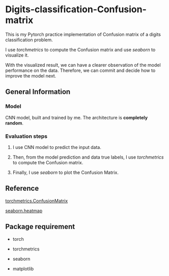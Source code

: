 # Digits-classification-Confusion-matrix
This is my Pytorch practice implementation of Confusion matrix of a digits classification problem.

I use *torchmetrics* to compute the Confusion matrix and use *seaborn* to visualize it.

With the visualized result, we can have a clearer observation of the model performance on the data.
Therefore, we can commit and decide how to improve the model next.


## General Information

### Model
CNN model, built and trained by me. The architecture is **completely random**.

### Evaluation steps
1. I use CNN model to predict the input data.

2. Then, from the model prediction and data true labels, I use *torchmetrics* to compute the Confusion matrix.

3. Finally, I use *seaborn* to plot the Confusion Matrix.


## Reference
[torchmetrics.ConfusionMatrix](https://torchmetrics.readthedocs.io/en/stable/classification/confusion_matrix.html)

[seaborn.heatmap](https://seaborn.pydata.org/generated/seaborn.heatmap.html#seaborn.heatmap)


## Package requirement
* torch

* torchmetrics

* seaborn

* matplotlib
